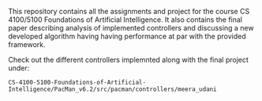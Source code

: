 This repository contains all the assignments and project for the course CS 4100/5100 Foundations of Artificial Intelligence.
It also contains the final paper describing analysis of implemented controllers and discussing a new developed algorithm having 
having performance at par with the provided framework.

Check out the different controllers implemnted along with the final project under: 

`CS-4100-5100-Foundations-of-Artificial-Intelligence/PacMan_v6.2/src/pacman/controllers/meera_udani`
